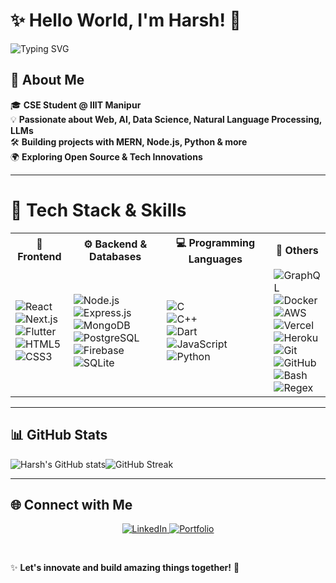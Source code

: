 # ✨ Hello World, I'm Harsh! 👋  

<!-- Animated Header -->
![Typing SVG](https://readme-typing-svg.herokuapp.com?font=Fira+Code&size=22&pause=1000&color=6A5ACD&center=true&vCenter=true&width=500&lines=Full-Stack+Developer;Data+Enthusiast;App+Development;Natural+Language+Models!;Competitive+Programming;)

## 🚀 About Me  
🎓 **CSE Student @ IIIT Manipur**  
💡 **Passionate about Web, AI, Data Science, Natural Language Processing, LLMs**  
🛠 **Building projects with MERN, Node.js, Python & more**  
🌍 **Exploring Open Source & Tech Innovations**  

----

# 🚀 **Tech Stack & Skills**

<table align="center">
  <tr>
    <th>🚀 Frontend</th>
    <th>⚙ Backend & Databases</th>
    <th>💻 Programming Languages</th>
    <th>🔧 Others</th>
  </tr>
  <tr>
    <td>
      <img src="https://img.shields.io/badge/React-20232A?style=for-the-badge&logo=react&logoColor=61DAFB&labelColor=black" alt="React">  
      <br>
      <img src="https://img.shields.io/badge/Next.js-000000?style=for-the-badge&logo=nextdotjs&logoColor=white" alt="Next.js">  
      <br>
      <img src="https://img.shields.io/badge/Flutter-02569B?style=for-the-badge&logo=flutter&logoColor=white" alt="Flutter">  
      <br>
      <img src="https://img.shields.io/badge/HTML5-E34F26?style=for-the-badge&logo=html5&logoColor=white" alt="HTML5">  
      <br>
      <img src="https://img.shields.io/badge/CSS3-1572B6?style=for-the-badge&logo=css3&logoColor=white" alt="CSS3">  
    </td>
    <td>
      <img src="https://img.shields.io/badge/Node.js-43853D?style=for-the-badge&logo=node.js&logoColor=white" alt="Node.js">  
      <br>
      <img src="https://img.shields.io/badge/Express.js-404D59?style=for-the-badge" alt="Express.js">  
      <br>
      <img src="https://img.shields.io/badge/MongoDB-4EA94B?style=for-the-badge&logo=mongodb&logoColor=white" alt="MongoDB">  
      <br>
      <img src="https://img.shields.io/badge/PostgreSQL-336791?style=for-the-badge&logo=postgresql&logoColor=white" alt="PostgreSQL">  
      <br>
      <img src="https://img.shields.io/badge/Firebase-FFCA28?style=for-the-badge&logo=firebase&logoColor=white" alt="Firebase">  
      <br>
      <img src="https://img.shields.io/badge/SQLite-07405E?style=for-the-badge&logo=sqlite&logoColor=white" alt="SQLite">  
    </td>
    <td>
      <img src="https://img.shields.io/badge/C-00599C?style=for-the-badge&logo=c&logoColor=white" alt="C">  
      <br>
      <img src="https://img.shields.io/badge/C++-00599C?style=for-the-badge&logo=c%2B%2B&logoColor=white" alt="C++">  
      <br>
      <img src="https://img.shields.io/badge/Dart-0175C2?style=for-the-badge&logo=dart&logoColor=white" alt="Dart">  
      <br>
      <img src="https://img.shields.io/badge/JavaScript-F7DF1E?style=for-the-badge&logo=javascript&logoColor=black" alt="JavaScript">  
      <br>
      <img src="https://img.shields.io/badge/Python-3776AB?style=for-the-badge&logo=python&logoColor=white" alt="Python">  
    </td>
    <td>
      <img src="https://img.shields.io/badge/GraphQL-E10098?style=for-the-badge&logo=graphql&logoColor=white" alt="GraphQL">  
      <br>
      <img src="https://img.shields.io/badge/Docker-2496ED?style=for-the-badge&logo=docker&logoColor=white" alt="Docker">  
      <br>
      <img src="https://img.shields.io/badge/AWS-232F3E?style=for-the-badge&logo=amazon-aws&logoColor=white" alt="AWS">  
      <br>
      <img src="https://img.shields.io/badge/Vercel-000000?style=for-the-badge&logo=vercel&logoColor=white" alt="Vercel">  
      <br>
      <img src="https://img.shields.io/badge/Heroku-430098?style=for-the-badge&logo=heroku&logoColor=white" alt="Heroku">  
      <br>
      <img src="https://img.shields.io/badge/Git-F05032?style=for-the-badge&logo=git&logoColor=white" alt="Git">  
      <br>
      <img src="https://img.shields.io/badge/GitHub-181717?style=for-the-badge&logo=github&logoColor=white" alt="GitHub">  
      <br>
      <img src="https://img.shields.io/badge/Bash-4EAA25?style=for-the-badge&logo=gnu-bash&logoColor=white" alt="Bash">  
      <br>
      <img src="https://img.shields.io/badge/Regex-000000?style=for-the-badge&logo=regex&logoColor=white" alt="Regex">  
    </td>
  </tr>
</table>


----

## 📊 GitHub Stats  
<img src="https://github-readme-stats.vercel.app/api?username=KDHarsh24&show_icons=true&theme=radical" alt="Harsh's GitHub stats" /><img src="https://github-readme-streak-stats.herokuapp.com/?user=KDHarsh24&theme=radical" alt="GitHub Streak" />

---

## 🌐 Connect with Me  

<p align="center">
  <a href="https://linkedin.com/in/kdharsh24" target="_blank">
    <img src="https://img.shields.io/badge/LinkedIn-0A66C2?style=for-the-badge&logo=linkedin&logoColor=white" alt="LinkedIn">
  </a>
  <a href="https://kdharsh24.github.io" target="_blank">
    <img src="https://img.shields.io/badge/Portfolio-FF5722?style=for-the-badge&logo=globe&logoColor=white" alt="Portfolio">
  </a>
</p>

<br/>

✨ **Let's innovate and build amazing things together!** 🚀  
